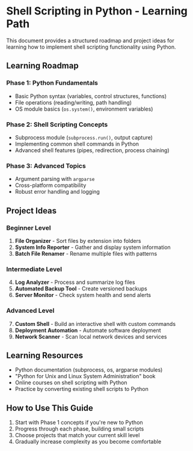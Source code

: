 # Shell Scripting in Python - Learning Path

This document provides a structured roadmap and project ideas for learning how to implement shell scripting functionality using Python.

## Learning Roadmap

### Phase 1: Python Fundamentals
- Basic Python syntax (variables, control structures, functions)
- File operations (reading/writing, path handling)
- OS module basics (`os.system()`, environment variables)

### Phase 2: Shell Scripting Concepts
- Subprocess module (`subprocess.run()`, output capture)
- Implementing common shell commands in Python
- Advanced shell features (pipes, redirection, process chaining)

### Phase 3: Advanced Topics
- Argument parsing with `argparse`
- Cross-platform compatibility
- Robust error handling and logging

## Project Ideas

### Beginner Level
1. **File Organizer** - Sort files by extension into folders
2. **System Info Reporter** - Gather and display system information
3. **Batch File Renamer** - Rename multiple files with patterns

### Intermediate Level
4. **Log Analyzer** - Process and summarize log files
5. **Automated Backup Tool** - Create versioned backups
6. **Server Monitor** - Check system health and send alerts

### Advanced Level
7. **Custom Shell** - Build an interactive shell with custom commands
8. **Deployment Automation** - Automate software deployment
9. **Network Scanner** - Scan local network devices and services

## Learning Resources
- Python documentation (subprocess, os, argparse modules)
- "Python for Unix and Linux System Administration" book
- Online courses on shell scripting with Python
- Practice by converting existing shell scripts to Python

## How to Use This Guide
1. Start with Phase 1 concepts if you're new to Python
2. Progress through each phase, building small scripts
3. Choose projects that match your current skill level
4. Gradually increase complexity as you become comfortable
